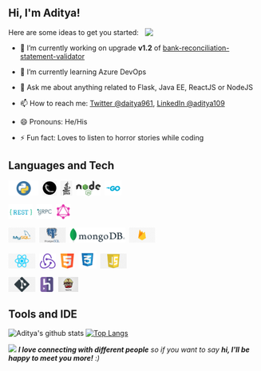 <h2> Hi, I'm Aditya!</h2>
<img align='right' src="https://media.giphy.com/media/l0HlOdyGudJClwLgk/giphy.gif" width="230">
</em></p>

Here are some ideas to get you started:

- 🔭 I’m currently working on upgrade **v1.2** of [bank-reconciliation-statement-validator](https://github.com/aditya109/bank-reconcilation-statement-validator)
- 🌱 I’m currently learning Azure DevOps

- 💬 Ask me about anything related to Flask, Java EE, ReactJS or NodeJS
- 📫 How to reach me: [Twitter @daitya961](https://twitter.com/daitya961), [LinkedIn @aditya109](https://www.linkedin.com/in/aditya109/)
- 😄 Pronouns: He/His
- ⚡ Fun fact: Loves to listen to horror stories while coding

##  Languages and Tech
<img height="30" src="https://github.com/aditya109/aditya109/blob/master/assets/icons/python-transparent-background.png" />&nbsp;&nbsp;<img height="30" src="https://github.com/aditya109/aditya109/blob/master/assets/icons/188-1882559_python-flask-hd-png-download.png" />&nbsp;&nbsp;<img height="30" src="https://github.com/aditya109/aditya109/blob/master/assets/icons/174-1746684_java-java-logo-black-png-transparent-png.png" />&nbsp;&nbsp;<img height="30" src="https://github.com/aditya109/aditya109/blob/master/assets/icons/1280px-Node.js_logo.svg.png" />&nbsp;&nbsp;<img height="30" src="https://github.com/aditya109/aditya109/blob/master/assets/icons/Go-Logo_Blue.png" />

<img height="30" src="https://github.com/aditya109/aditya109/blob/master/assets/icons/1_uHzooF1EtgcKn9_XiSST4w.png" />&nbsp;&nbsp;<img height="30" src="https://github.com/aditya109/aditya109/blob/master/assets/icons/grpc-icon-color.png" />&nbsp;&nbsp;<img height="30" src="https://github.com/aditya109/aditya109/blob/master/assets/icons/GraphQL_Logo.svg.png" />

<img height="30" src="https://github.com/aditya109/aditya109/blob/master/assets/icons/kisspng-logo-mysql-database-phpmyadmin-mysql-digital-agency-maidenhead-web-agency-uk-5b6475c3513438.3209368415333104033326.jpg" />&nbsp;&nbsp;<img height="30" src="https://github.com/aditya109/aditya109/blob/master/assets/icons/png-clipart-postgre-sql-logo-postgresql-relational-database-management-system-object-relational-database-database-blue-text.png" />&nbsp;&nbsp;<img height="30" src="https://github.com/aditya109/aditya109/blob/master/assets/icons/MongoDB_Logo_FullColorBlack_RGB-4td3yuxzjs.png" />&nbsp;&nbsp;<img height="30" src="https://github.com/aditya109/aditya109/blob/master/assets/icons/kisspng-firebase-cloud-messaging-google-developers-softwar-5ae1d9fd732ba0.9069340715247508454717.jpg" />

<img height="30" src="https://github.com/aditya109/aditya109/blob/master/assets/icons/kisspng-react-javascript-angularjs-ionic-atom-5b154be6709500.6532453515281223424611.jpg" />&nbsp;&nbsp;<img height="30" src="https://github.com/aditya109/aditya109/blob/master/assets/icons/0-U2DmhXYumRyXH6X1.png" />&nbsp;&nbsp;<img height="30" src="https://github.com/aditya109/aditya109/blob/master/assets/icons/1216733.svg" />&nbsp;&nbsp;<img height="35" src="https://github.com/aditya109/aditya109/blob/master/assets/icons/5351_-_CSS3-512.webp" />&nbsp;&nbsp;<img height="30" src="https://github.com/aditya109/aditya109/blob/master/assets/icons/blue-and-white-letter-m-logo-javascript-programmer-node-js-web-application-markup-language-png-clip-art.png" />

<img height="30" src="https://github.com/aditya109/aditya109/blob/master/assets/icons/png-transparent-github-computer-icons-repository-version-control-github-media-fork-git.png" />&nbsp;&nbsp;<img height="30" src="https://github.com/aditya109/aditya109/blob/master/assets/icons/873120.png" />&nbsp;&nbsp;<img height="30" src="https://github.com/aditya109/aditya109/blob/master/assets/icons/images.jfif">

## Tools and IDE



![Aditya's github stats](https://github-readme-stats.vercel.app/api?username=aditya109&show_icons=true&theme=synthwave) [![Top Langs](https://github-readme-stats.vercel.app/api/top-langs/?username=aditya109&layout=compact&theme=synthwave)](https://github.com/aditya109/github-readme-stats)


<img src="https://media.giphy.com/media/LnQjpWaON8nhr21vNW/giphy.gif" width="60"> <em><b>I love connecting with different people</b> so if you want to say <b>hi, I'll be happy to meet you more!</b> :)</em>


[1]: https://twitter.com/daitya961/
[2]: https://www.linkedin.com/in/aditya109/
